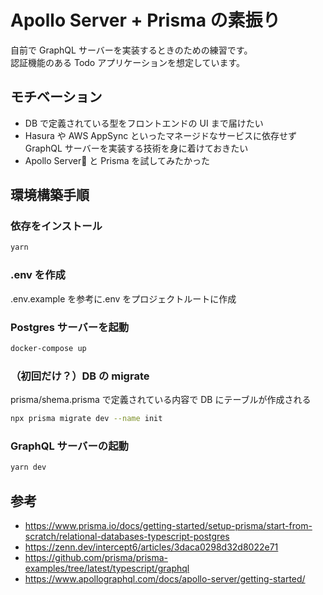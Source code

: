 # Apollo Server + Prisma の素振り

自前で GraphQL サーバーを実装するときのための練習です。  
認証機能のある Todo アプリケーションを想定しています。

## モチベーション

- DB で定義されている型をフロントエンドの UI まで届けたい
- Hasura や AWS AppSync といったマネージドなサービスに依存せず GraphQL サーバーを実装する技術を身に着けておきたい
- Apollo Server と Prisma を試してみたかった

## 環境構築手順

### 依存をインストール

```sh
yarn
```

### .env を作成

.env.example を参考に.env をプロジェクトルートに作成

### Postgres サーバーを起動

```sh
docker-compose up
```

### （初回だけ？）DB の migrate

prisma/shema.prisma で定義されている内容で DB にテーブルが作成される

```sh
npx prisma migrate dev --name init
```

### GraphQL サーバーの起動

```sh
yarn dev
```

## 参考

- https://www.prisma.io/docs/getting-started/setup-prisma/start-from-scratch/relational-databases-typescript-postgres
- https://zenn.dev/intercept6/articles/3daca0298d32d8022e71
- https://github.com/prisma/prisma-examples/tree/latest/typescript/graphql
- https://www.apollographql.com/docs/apollo-server/getting-started/
